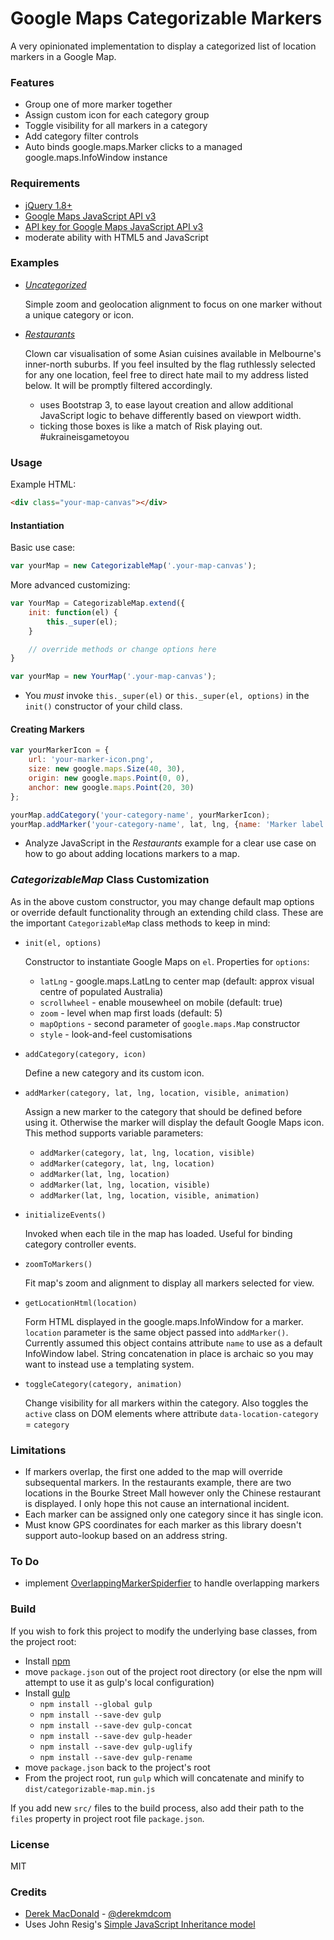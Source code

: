 # Google Maps Categorizable Markers

A very opinionated implementation to display a categorized list of location markers in a Google Map.

### Features

* Group one of more marker together
* Assign custom icon for each category group
* Toggle visibility for all markers in a category
* Add category filter controls
* Auto binds google.maps.Marker clicks to a managed google.maps.InfoWindow instance

### Requirements

* [jQuery 1.8+]
* [Google Maps JavaScript API v3]
* [API key for Google Maps JavaScript API v3]
* moderate ability with HTML5 and JavaScript

### Examples

* _[Uncategorized]_

  Simple zoom and geolocation alignment to focus on one marker without a unique category or icon.

* _[Restaurants]_

  Clown car visualisation of some Asian cuisines available in Melbourne's inner-north suburbs. If you feel insulted by the flag ruthlessly selected for any one location, feel free to direct hate mail to my address listed below. It will be promptly filtered accordingly.
  - uses Bootstrap 3, to ease layout creation and allow additional JavaScript logic to behave differently based on viewport width.
  - ticking those boxes is like a match of Risk playing out. #ukraineisgametoyou

### Usage

Example HTML:

```html
<div class="your-map-canvas"></div>
```

#### Instantiation

Basic use case:

```javascript
var yourMap = new CategorizableMap('.your-map-canvas');
```

More advanced customizing:

```javascript
var YourMap = CategorizableMap.extend({
	init: function(el) {
		this._super(el);
	}

	// override methods or change options here
}

var yourMap = new YourMap('.your-map-canvas');
```

* You _must_ invoke `this._super(el)` or `this._super(el, options)`
  in the `init()` constructor of your child class.

#### Creating Markers

```javascript
var yourMarkerIcon = {
	url: 'your-marker-icon.png',
	size: new google.maps.Size(40, 30),
	origin: new google.maps.Point(0, 0),
	anchor: new google.maps.Point(20, 30)
};

yourMap.addCategory('your-category-name', yourMarkerIcon);
yourMap.addMarker('your-category-name', lat, lng, {name: 'Marker label'});
```

* Analyze JavaScript in the _Restaurants_ example for a clear use case on how to go about adding locations markers to a map.

### _CategorizableMap_ Class Customization

As in the above custom constructor, you may change default map options or
override default functionality through an extending child class. These are
the important `CategorizableMap` class methods to keep in mind:

* `init(el, options)`

  Constructor to instantiate Google Maps on `el`. Properties for `options`:
  + `latLng` - google.maps.LatLng to center map (default: approx visual centre of populated Australia)
  + `scrollwheel` - enable mousewheel on mobile (default: true)
  + `zoom` - level when map first loads (default: 5)
  + `mapOptions` - second parameter of `google.maps.Map` constructor
  + `style` - look-and-feel customisations

* `addCategory(category, icon)`

  Define a new category and its custom icon.
* `addMarker(category, lat, lng, location, visible, animation)`

  Assign a new marker to the category that should be defined before using it.
  Otherwise the marker will display the default Google Maps icon.
  This method supports variable parameters:
  - `addMarker(category, lat, lng, location, visible)`
  - `addMarker(category, lat, lng, location)`
  - `addMarker(lat, lng, location)`
  - `addMarker(lat, lng, location, visible)`
  - `addMarker(lat, lng, location, visible, animation)`
* `initializeEvents()`

  Invoked when each tile in the map has loaded. Useful for binding
  category controller events.
* `zoomToMarkers()`

  Fit map's zoom and alignment to display all markers selected for view.
* `getLocationHtml(location)`

  Form HTML displayed in the google.maps.InfoWindow for a marker.
  `location` parameter is the same object passed into `addMarker()`.
  Currently assumed this object contains attribute `name`
  to use as a default InfoWindow label. String concatenation in place
  is archaic so you may want to instead use a templating system.
* `toggleCategory(category, animation)`

  Change visibility for all markers within the category.
  Also toggles the `active` class on DOM elements where attribute
  `data-location-category` = `category`

### Limitations

* If markers overlap, the first one added to the map will override subsequental markers. In the restaurants example, there are two locations in the Bourke Street Mall however only the Chinese restaurant is displayed. I only hope this not cause an international incident.
* Each marker can be assigned only one category since it has single icon.
* Must know GPS coordinates for each marker as this library doesn't support auto-lookup based on an address string.

### To Do

* implement [OverlappingMarkerSpiderfier] to handle overlapping markers

### Build

If you wish to fork this project to modify the underlying base classes, from
the project root:

* Install [npm]
* move `package.json` out of the project root directory (or else the npm will
  attempt to use it as gulp's local configuration)
* Install [gulp]
  - `npm install --global gulp`
  - `npm install --save-dev gulp`
  - `npm install --save-dev gulp-concat`
  - `npm install --save-dev gulp-header`
  - `npm install --save-dev gulp-uglify`
  - `npm install --save-dev gulp-rename`
* move `package.json` back to the project's root
* From the project root, run `gulp` which will concatenate and minify to
  `dist/categorizable-map.min.js`

If you add new `src/` files to the build process, also add their path to the
`files` property in project root file `package.json`.

### License

MIT


### Credits

* [Derek MacDonald] - [@derekmdcom]
* Uses John Resig's [Simple JavaScript Inheritance model]

[jQuery 1.8+]:https://developers.google.com/speed/libraries/devguide#jquery
[Google Maps JavaScript API v3]:https://developers.google.com/maps/documentation/javascript/
[API key for Google Maps JavaScript API v3]:https://developers.google.com/maps/documentation/javascript/tutorial#api_key
[Uncategorized]:https://github.com/derekmd/google-maps-categorized-markers/tree/master/examples/uncategorized/uncategorized.html
[Restaurants]:https://github.com/derekmd/google-maps-categorized-markers/tree/master/examples/restaurants/restaurants.html
[Simple JavaScript Inheritance model]:http://ejohn.org/blog/simple-javascript-inheritance/
[OverlappingMarkerSpiderfier]:https://github.com/jawj/OverlappingMarkerSpiderfier
[npm]:https://github.com/npm/npm
[gulp]:https://github.com/gulpjs/gulp/blob/master/docs/getting-started.md
[Derek MacDonald]:http://derekmd.com/
[@derekmdcom]:https://twitter.com/derekmdcom